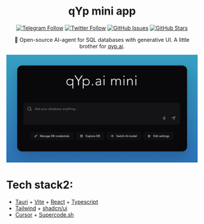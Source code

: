<div align="center">

# qYp mini app

[![Telegram Follow](https://img.shields.io/badge/Telegram-blue?style=for-the-badge&logo=telegram&logoColor=white)](https://t.me/elkornacio) [![Twitter Follow](https://img.shields.io/twitter/follow/elkornacio?style=for-the-badge&logo=x&logoColor=white)](https://x.com/elkornacio) [![GitHub Issues](https://img.shields.io/github/issues/elkornacio/qyp-mini?style=for-the-badge&logo=github&logoColor=white)](https://github.com/elkornacio/qyp-mini/issues) [![GitHub Stars](https://img.shields.io/github/stars/elkornacio/qyp-mini?style=for-the-badge&logo=github&logoColor=white)](https://github.com/elkornacio/qyp-mini/stargazers)

🤖 Open-source AI-agent for SQL databases with generative UI. A little brother for [qyp.ai](https://qyp.ai).

<img src="assets/gh-screen.png" alt="qYp-mini screenshot" width="800"/>

</div>

# Tech stack2:

- [Tauri](https://tauri.app/) + [Vite](https://vitejs.dev/) + [React](https://react.dev/) + [Typescript](https://www.typescriptlang.org/)
- [Tailwind](https://tailwindcss.com/) + [shadcn/ui](https://ui.shadcn.com/)
- [Cursor](https://www.cursor.com/) + [Supercode.sh](https://supercode.sh/)
<!--stackedit_data:
eyJoaXN0b3J5IjpbMTc3NTk0NTM5NCwtMTg1ODg2NTcwXX0=
-->